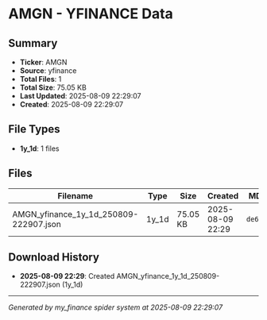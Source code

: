 # AMGN - YFINANCE Data

## Summary
- **Ticker**: AMGN
- **Source**: yfinance
- **Total Files**: 1
- **Total Size**: 75.05 KB
- **Last Updated**: 2025-08-09 22:29:07
- **Created**: 2025-08-09 22:29:07

## File Types
- **1y_1d**: 1 files

## Files

| Filename | Type | Size | Created | MD5 Hash |
|----------|------|------|---------|----------|
| AMGN_yfinance_1y_1d_250809-222907.json | 1y_1d | 75.05 KB | 2025-08-09 22:29 | `de61d47a...` |

## Download History

- **2025-08-09 22:29**: Created AMGN_yfinance_1y_1d_250809-222907.json (1y_1d)

---
*Generated by my_finance spider system at 2025-08-09 22:29:07*
